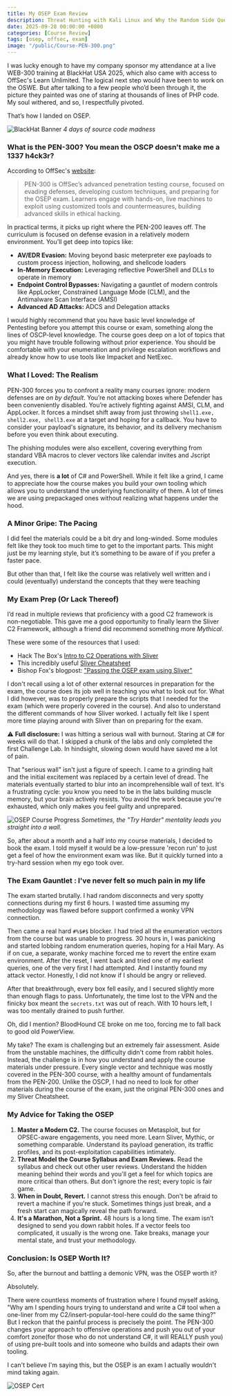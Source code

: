 ```yaml
---
title: My OSEP Exam Review
description: Threat Hunting with Kali Linux and Why the Random Side Quest?
date: 2025-09-28 00:00:00 +0800
categories: [Course Review]
tags: [osep, offsec, exam] 
image: "/public/Course-PEN-300.png"
---
```


I was lucky enough to have my company sponsor my attendance at a live WEB-300 training at BlackHat USA 2025, which also came with access to OffSec's Learn Unlimited. The logical next step would have been to work on the OSWE. But after talking to a few people who’d been through it, the picture they painted was one of staring at thousands of lines of PHP code. My soul withered, and so, I respectfully pivoted.

That’s how I landed on OSEP.

![BlackHat Banner](/public/osep_blackhat.jpeg)
*4 days of source code madness*

### What is the PEN-300? You mean the OSCP doesn't make me a 1337 h4ck3r?

According to OffSec's [website](https://www.offsec.com/courses/pen-300/):

> PEN-300 is OffSec’s advanced penetration testing course, focused on evading defenses, developing custom techniques, and preparing for the OSEP exam. Learners engage with hands-on, live machines to exploit using customized tools and countermeasures, building advanced skills in ethical hacking.

In practical terms, it picks up right where the PEN-200 leaves off. The curriculum is focused on defense evasion in a relatively modern environment. You’ll get deep into topics like:

- **AV/EDR Evasion:** Moving beyond basic meterpreter exe payloads to custom process injection, hollowing, and shellcode loaders
- **In-Memory Execution:** Leveraging reflective PowerShell and DLLs to operate in memory
- **Endpoint Control Bypasses:** Navigating a gauntlet of modern controls like AppLocker, Constrained Language Mode (CLM), and the Antimalware Scan Interface (AMSI)
- **Advanced AD Attacks:** ADCS and Delegation attacks

I would highly recommend that you have basic level knowledge of Pentesting before you attempt this course or exam, something along the lines of OSCP-level knowledge. The course goes deep on a lot of topics that you might have trouble following without prior experience. You should be comfortable with your enumeration and privilege escalation workflows and already know how to use tools like Impacket and NetExec.

### What I Loved: The Realism

PEN-300 forces you to confront a reality many courses ignore: modern defenses are _on by default_. You’re not attacking boxes where Defender has been conveniently disabled. You’re actively fighting against AMSI, CLM, and AppLocker. It forces a mindset shift away from just throwing `shell1.exe, shell2.exe, shell3.exe` at a target and hoping for a callback. You have to consider your payload's signature, its behavior, and its delivery mechanism before you even think about executing.

The phishing modules were also excellent, covering everything from standard VBA macros to clever vectors like calendar invites and Jscript execution.

And yes, there is **a lot** of C# and PowerShell. While it felt like a grind, I came to appreciate how the course makes you build your own tooling which allows you to understand the underlying functionality of them. A lot of times we are using prepackaged ones without realizing what happens under the hood.

### A Minor Gripe: The Pacing

I did feel the materials could be a bit dry and long-winded. Some modules felt like they took too much time to get to the important parts. This might just be my learning style, but it’s something to be aware of if you prefer a faster pace.

But other than that, I felt like the course was relatively well written and i could (eventually) understand the concepts that they were teaching

### My Exam Prep (Or Lack Thereof)

I’d read in multiple reviews that proficiency with a good C2 framework is non-negotiable. This gave me a good opportunity to finally learn the Sliver C2 Framework, although a friend did recommend something more _Mythical_.

These were some of the resources that I used:

- Hack The Box's [Intro to C2 Operations with Sliver](https://academy.hackthebox.com/module/details/241)
- This incredibly useful [Sliver Cheatsheet](https://github.com/Anon-Exploiter/sliver-cheatsheet)
- Bishop Fox's blogpost: ["Passing the OSEP exam using Sliver"](https://bishopfox.com/blog/passing-the-osep-exam-using-sliver)

I don't recall using a lot of other external resources in preparation for the exam, the course does its job well in teaching you what to look out for. What I did however, was to properly prepare the scripts that I needed for the exam (which were properly covered in the course). And also to understand the different commands of how Sliver worked. I actually felt like I spent more time playing around with Sliver than on preparing for the exam.

⚠️ **Full disclosure:** I was hitting a serious wall with burnout. Staring at C# for weeks will do that. I skipped a chunk of the labs and only completed the first Challenge Lab. In hindsight, slowing down would have saved me a lot of pain.

That "serious wall" isn't just a figure of speech. I came to a grinding halt and the initial excitement was replaced by a certain level of dread. The materials eventually started to blur into an incomprehensible wall of text. It's a frustrating cycle: you know you need to be in the labs building muscle memory, but your brain actively resists. You avoid the work because you're exhausted, which only makes you feel guilty and unprepared.

![OSEP Course Progress](/public/osep_course_progress.png)
*Sometimes, the "Try Harder" mentality leads you straight into a wall.*

So, after about a month and a half into my course materials, I decided to book the exam. I told myself it would be a low-pressure 'recon run' to just get a feel of how the environment exam was like. But it quickly turned into a try-hard session when my ego took over.
### The Exam Gauntlet : I've never felt so much pain in my life

The exam started brutally. I had random disconnects and very spotty connections during my first 6 hours. I wasted time assuming my methodology was flawed before support confirmed a wonky VPN connection. 

Then came a real hard `#%$#$` blocker. I had tried all the enumeration vectors from the course but was unable to progress. 30 hours in, I was panicking and started lobbing random enumeration queries, hoping for a Hail Mary. As if on cue, a separate, wonky machine forced me to revert the entire exam environment. After the reset, I went back and tried one of my earliest queries, one of the very first I had attempted. And I instantly found my attack vector. Honestly, I did not know if I should be angry or relieved.

After that breakthrough, every box fell easily, and I secured slightly more than enough flags to pass. Unfortunately, the time lost to the VPN and the finicky box meant the `secrets.txt` was out of reach. With 10 hours left, I was too mentally drained to push further.

Oh, did I mention? BloodHound CE broke on me too, forcing me to fall back to good old PowerView.

My take? The exam is challenging but an extremely fair assessment. Aside from the unstable machines, the difficulty didn't come from rabbit holes. Instead, the challenge is in how you understand and apply the course materials under pressure. Every single vector and technique was mostly covered in the PEN-300 course, with a healthy amount of fundamentals from the PEN-200. Unlike the OSCP, I had no need to look for other materials during the course of the exam, just the original PEN-300 ones and my Sliver Cheatsheet.

### My Advice for Taking the OSEP

1. **Master a Modern C2.** The course focuses on Metasploit, but for OPSEC-aware engagements, you need more. Learn Sliver, Mythic, or something comparable. Understand its payload generation, its traffic profiles, and its post-exploitation capabilities intimately.
2. **Threat Model the Course Syllabus and Exam Reviews.** Read the syllabus and check out other user reviews. Understand the hidden meaning behind their words and you'll get a feel for which topics are more critical than others. But don't ignore the rest; every topic is fair game.
3. **When in Doubt, Revert.** I cannot stress this enough. Don't be afraid to revert a machine if you're stuck. Sometimes things just break, and a fresh start can magically reveal the path forward.
4. **It's a Marathon, Not a Sprint.** 48 hours is a long time. The exam isn’t designed to send you down rabbit holes. If a vector feels too complicated, it usually is the wrong one. Take breaks, manage your mental state, and trust your methodology.

### Conclusion: Is OSEP Worth It?

So, after the burnout and battling a demonic VPN, was the OSEP worth it?

Absolutely.

There were countless moments of frustration where I found myself asking, "Why am I spending hours trying to understand and write a C# tool when a one-liner from my C2/insert-popular-tool-here could do the same thing?" But I reckon that the painful process is precisely the point. The PEN-300 changes your approach to offensive operations and push you out of your comfort zone(for those who do not understand C#, it will REALLY push you) of using pre-built tools and into someone who builds and adapts their own tooling.

I can't believe I'm saying this, but the OSEP is an exam I actually wouldn't mind taking again.

![OSEP Cert](/public/osep_cert.png)
